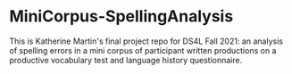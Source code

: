 # MiniCorpus-SpellingAnalysis
This is Katherine Martin's final project repo for DS4L Fall 2021: an analysis of spelling errors in a mini corpus of participant written productions on a productive vocabulary test and language history questionnaire.
